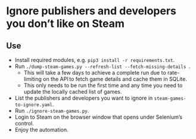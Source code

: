 # Ignore publishers and developers you don’t like on Steam

## Use

* Install required modules, e.g. `pip3 install -r requirements.txt`.
* Run `./dump-steam-games.py --refresh-list --fetch-missing-details `.
    * This will take a few days to achieve a complete run due to rate-limiting on the API to fetch game details and cache them in SQLite.
    * This only needs to be run the first time and any time you need to update the locally cached list of games.
* List the publishers and developers you want to ignore in `steam-games-to-ignore.yaml`.
* Run `./ignore-steam-games.py`.
* Login to Steam on the browser window that opens under Selenium’s control.
* Enjoy the automation.
